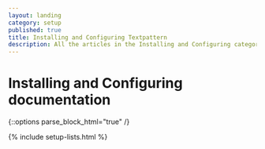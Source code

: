```yaml
---
layout: landing
category: setup
published: true
title: Installing and Configuring Textpattern
description: All the articles in the Installing and Configuring category. 
---
```


# Installing and Configuring documentation

{::options parse_block_html="true" /}

<div class="layout-container index-docs">

{% include setup-lists.html %}

</div>